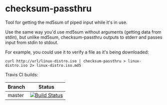 # checksum-passthru

Tool for getting the md5sum of piped input while it's in use.

Use the same way you'd use md5sum without arguments (getting data from stdin), but 
unlike md5sum, checksum-passthru outputs to stderr and passes input from stdin to stdout.

For example, you could use it to verify a file as it's being downloaded:
```
curl http://url/linux-distro.iso | checksum-passthru > linux-distro.iso 2> linux-distro.iso.md5
```

Travis CI builds:

|Branch      |Status   |
|------------|---------|
|master      | [![Build Status](https://travis-ci.org/VectorCell/checksum-passthru.svg?branch=master)](https://travis-ci.org/VectorCell/checksum-passthru?branch=master) |
